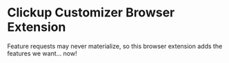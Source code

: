 # Clickup Customizer Browser Extension

Feature requests may never materialize, so this browser extension adds the features we want... now!
